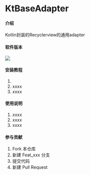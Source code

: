 # KtBaseAdapter

#### 介绍
Kotlin封装的Recyclerview的通用adapter


#### 软件版本
[![](https://www.jitpack.io/v/wufengfeilong/KtBaseAdapter.svg)](https://www.jitpack.io/#wufengfeilong/KtBaseAdapter)



#### 安装教程

1.
2. xxxx
3. xxxx

#### 使用说明

1. xxxx
2. xxxx
3. xxxx

#### 参与贡献

1. Fork 本仓库
2. 新建 Feat_xxx 分支
3. 提交代码
4. 新建 Pull Request

